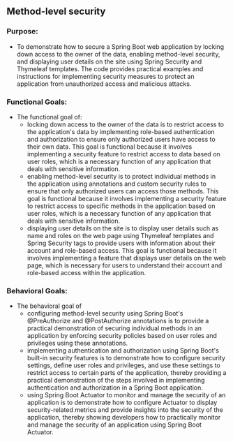 ## Method-level security

### Purpose:
- To demonstrate how to secure a Spring Boot web application by locking down access to the owner of the data, enabling method-level security, and displaying user details on the site using Spring Security and Thymeleaf templates. The code provides practical examples and instructions for implementing security measures to protect an application from unauthorized access and malicious attacks.

### Functional Goals:
- The functional goal of:
  - locking down access to the owner of the data is to restrict access to the application's data by implementing role-based authentication and authorization to ensure only authorized users have access to their own data. This goal is functional because it involves implementing a security feature to restrict access to data based on user roles, which is a necessary function of any application that deals with sensitive information.
  - enabling method-level security is to protect individual methods in the application using annotations and custom security rules to ensure that only authorized users can access those methods. This goal is functional because it involves implementing a security feature to restrict access to specific methods in the application based on user roles, which is a necessary function of any application that deals with sensitive information.
  - displaying user details on the site is to display user details such as name and roles on the web page using Thymeleaf templates and Spring Security tags to provide users with information about their account and role-based access. This goal is functional because it involves implementing a feature that displays user details on the web page, which is necessary for users to understand their account and role-based access within the application.

### Behavioral Goals:
- The behavioral goal of 
  - configuring method-level security using Spring Boot's @PreAuthorize and @PostAuthorize annotations is to provide a practical demonstration of securing individual methods in an application by enforcing security policies based on user roles and privileges using these annotations.
  - implementing authentication and authorization using Spring Boot's built-in security features is to demonstrate how to configure security settings, define user roles and privileges, and use these settings to restrict access to certain parts of the application, thereby providing a practical demonstration of the steps involved in implementing authentication and authorization in a Spring Boot application.
  - using Spring Boot Actuator to monitor and manage the security of an application is to demonstrate how to configure Actuator to display security-related metrics and provide insights into the security of the application, thereby showing developers how to practically monitor and manage the security of an application using Spring Boot Actuator.